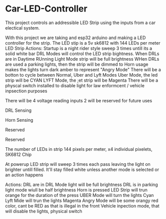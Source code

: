 ﻿# Car-LED-Controller
This project controls an addressible LED Strip using the inputs from a car electical system.

With this project we are taking and esp32 arduino and making a LED controller for the strip. 
The LED stip is a 5v sk6812 with 144 LEDs per meter
LED Strip Actions:
Startup is a night rider style sweep 3 times untill its a solid white bar
DRL Modes will control the LED strip bightness.
  When DRLs are in Daytime RUnning Light Mode strip will be full brightness
  WHen DRLs are used a parking lights, then the strip will be dimmed to 
Horn usage makes the lights turn dark amber to represent "Angry Mode"
There will be a botton to cycle between Normal, Uber and Lyft Modes
Uber Mode, the led strip will be CYAN
LYFT Mode, the ;et strip will be Magenta
There will be a physcal switch installed to disable light for law enformcent / vehicle inpsection purposes

There will be 4 voltage reading inputs 2 will be reserved for future uses

DRL Sensing

Horn Sensing

Reserved

Reserved


The number of LEDs in strip 144 pixels per meter, x4 individual pixelets, SK6812 Chip 

At powerup LED strip will sweep 3 times each pass leaving the light on brighter untill filled.
It'll stay filled white unless another mode is selected or an action happens

Actions:
DRL are in DRL Mode light will be full brightness
DRL is in parking light mode wiull be half brightness
Horn is pressed LED Strip will trun orange for the duration of the press
UBER Mode will turn the lights Cyan
Lyft Mide will trun the lights Magenta
Angry Mode will be some orangy red color, cant be RED as that is illegal in the front
Vehicle inpection mode, that will disable the lights, physical switch


